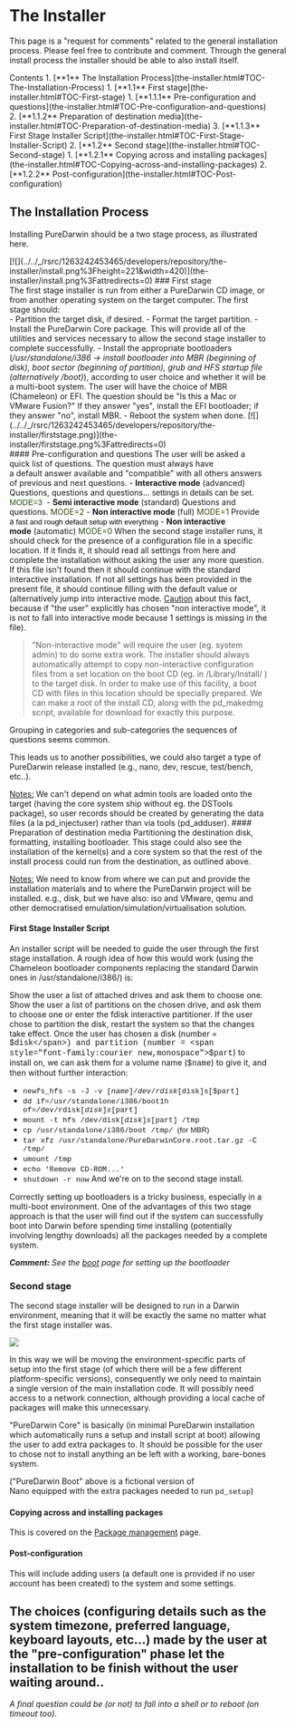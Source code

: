 The Installer
=============
This page is a "request for comments" related to the general installation process. Please feel free to contribute and comment.
Through the general install process the installer should be able to also install itself.


<div class="sites-embed-align-left-wrapping-off">
<div class="sites-embed-border-off sites-embed" style="width:456px;">
<div class="sites-embed-content sites-embed-type-toc">
<div class="goog-toc sites-embed-toc-maxdepth-6">
Contents
1.  [**1** The Installation Process](the-installer.html#TOC-The-Installation-Process)
    1.  [**1.1** First stage](the-installer.html#TOC-First-stage)
        1.  [**1.1.1** Pre-configuration and questions](the-installer.html#TOC-Pre-configuration-and-questions)
        2.  [**1.1.2** Preparation of destination media](the-installer.html#TOC-Preparation-of-destination-media)
        3.  [**1.1.3** First Stage Installer Script](the-installer.html#TOC-First-Stage-Installer-Script)
    2.  [**1.2** Second stage](the-installer.html#TOC-Second-stage)
        1.  [**1.2.1** Copying across and installing packages](the-installer.html#TOC-Copying-across-and-installing-packages)
        2.  [**1.2.2** Post-configuration](the-installer.html#TOC-Post-configuration)

The Installation Process
------------------------
Installing PureDarwin should be a two stage process, as illustrated here.

<div style="text-align:left;display:block;margin-right:auto;margin-left:auto">
[![](../../_/rsrc/1263242453465/developers/repository/the-installer/install.png%3Fheight=221&width=420)](the-installer/install.png%3Fattredirects=0)
### First stage
<div style="text-align:left;display:block;margin-right:auto;margin-left:auto">
The first stage installer is run from either a PureDarwin CD image, or from another operating system on the target computer. The first stage should:
<div style="text-align:left;display:block;margin-right:auto;margin-left:auto">
-   Partition the target disk, if desired.
-   Format the target partition.
-   Install the PureDarwin Core package. This will provide all of the utilities and services necessary to allow the second stage installer to complete successfully.
-   Install the appropriate bootloaders (<span style="font-style:italic">/usr/standalone/i386 -&gt; install bootloader into MBR (beginning of disk), boot sector (beginning of partition), grub and HFS startup file (alternatively /boot)</span>), according to user choice and whether it will be a multi-boot system. The user will have the choice of MBR (Chameleon) or EFI. The question should be "Is this a Mac or VMware Fusion?" If they answer "yes", install the EFI bootloader; if they answer "no", install MBR.
-   Reboot the system when done.
[![](../../_/rsrc/1263242453465/developers/repository/the-installer/firststage.png)](the-installer/firststage.png%3Fattredirects=0)
<div style="text-align:left;display:block;margin-right:auto;margin-left:auto">
<span style="font-style:italic"><span style="font-style:normal"></span></span>
#### Pre-configuration and questions
The user will be asked a quick list of questions. The question must always have a default answer available and "compatible" with all others answers of previous and next questions.
-   <span style="font-weight:bold">Interactive mode</span> (advanced)
    Questions, questions and questions...<span style="border-collapse:separate;font-family:arial"> settings in details can be set.
    <span style="border-collapse:collapse;color:rgb(39,78,19);font-family:Arial">MODE=3</span> </span>
-   <span style="border-collapse:separate;font-weight:bold">Semi interactive mode</span><span style="border-collapse:separate"> (standard)
    Questions and questions.
    <span style="border-collapse:collapse;color:rgb(39,78,19)">MODE=2</span></span>
-   <span style="border-collapse:separate"><span style="font-weight:bold">Non interactive mode</span> (full)
    <span style="border-collapse:collapse;color:rgb(39,78,19)">MODE=1</span>
    <span style="border-collapse:collapse">Provide a<span style="border-collapse:separate;color:rgb(51,51,51)"><span style="font-family:arial,sans-serif"><span style="font-size:small"><span style="color:rgb(0,0,0)"> fast and rough</span></span></span><span style="font-family:arial,sans-serif"><span style="font-size:small"><span style="color:rgb(0,0,0)"> default setup with everything</span></span></span></span></span></span>
-   <span style="font-weight:bold">Non interactive mode</span> (automatic)
    <span style="color:rgb(39,78,19)">MODE=0</span>
    When the second stage installer runs, it should check for the presence of a configuration file in a specific location.
    If it finds it, it should read all settings from here and complete the installation without asking the user any more question. If this file isn't found then it should continue with the standard interactive installation. If not all settings has been provided in the present file, it should continue filling with the default value or (alternatively jump into interactive mode. <span style="text-decoration:underline">Caution</span> about this fact, because if "the user" explicitly has chosen "non interactive mode", it is not to fall into interactive mode because 1 settings is missing in the file).

> "Non-interactive mode" will require the user (eg. system admin) to do some extra work. The installer should always automatically attempt to copy non-interactive configuration files from a set location on the boot CD (eg. in /Library/Install/ ) to the target disk. In order to make use of this facility, a boot CD with files in this location should be specially prepared. We can make a root of the install CD, along with the pd_makedmg script, available for download for exactly this purpose.
> 

<div style="text-align:left;display:block;margin-right:auto;margin-left:auto">
<span style="font-style:italic"><span style="font-style:normal"></span></span>
Grouping in categories and sub-categories the sequences of questions seems common. 

<span style="border-collapse:separate">This leads us to another possibilities, we could also target a type of PureDarwin release installed (e.g., nano, dev, rescue, test/bench, etc..).</span>



<div style="text-align:left;display:block;margin-right:auto;margin-left:auto">
<span style="font-style:italic"><span style="font-style:normal"></span></span>
<span style="text-decoration:underline">Notes:</span> We can't depend on what admin tools are loaded onto the target (having the core system ship without eg. the DSTools package), so user records should be created by generating the data files (a la pd_injectuser) rather than via tools (pd_adduser).
#### Preparation of destination media
Partitioning the destination disk, formatting, installing bootloader. This stage could also see the installation of the kernel(s) and a core system so that the rest of the install process could run from the destination, as outlined above.

<span style="text-decoration:underline">Notes:</span> We need to know from where we can put and provide the installation materials and to where the PureDarwin project will be installed. e.g., disk, but we have also: iso and VMware, qemu and other democratised emulation/simulation/virtualisation solution.

#### First Stage Installer Script
An installer script will be needed to guide the user through the first stage installation. A rough idea of how this would work (using the Chameleon bootloader components replacing the standard Darwin ones in /usr/standalone/i386/) is:

Show the user a list of attached drives and ask them to choose one.
Show the user a list of partitions on the chosen drive, and ask them to choose one or enter the fdisk interactive partitioner.
If the user chose to partition the disk, restart the system so that the changes take effect.
Once the user has chosen a disk (number = <span style="font-family:courier new,monospace">$disk</span>) and partition (number = <span style="font-family:courier new,monospace">$part</span>) to install on, we can ask them for a volume name (<span style="font-family:courier new,monospace">$name</span>) to give it, and then without further interaction:
-   <span style="font-family:courier new,monospace"><span style="font-size:small">newfs_hfs -s -J -v [$name] /dev/rdisk[$disk]s[$part]</span></span>
-   <span style="font-family:courier new,monospace"><span style="font-size:small">dd if=/usr/standalone/i386/boot1h of=/dev/rdisk[$disk]s[$part]</span></span>
-   <span style="font-family:courier new,monospace"><span style="font-size:small">mount -t hfs /dev/disk[$disk]s[$part] /tmp</span></span>
-   <span style="font-family:courier new,monospace"><span style="font-size:small">cp /usr/standalone/i386/boot /tmp/ </span></span><span><span style="font-family:arial,sans-serif"><span style="font-size:small">(for MBR)</span></span></span>
-   <span style="font-family:courier new,monospace"><span style="font-size:small">tar xfz /usr/standalone/PureDarwinCore.root.tar.gz -C /tmp/</span></span>
-   <span style="font-family:courier new,monospace"><span style="font-size:small">umount /tmp</span></span>
-   <span style="font-family:courier new,monospace"><span style="font-size:small">echo 'Remove CD-ROM...'</span></span>
-   <span style="font-family:courier new,monospace"><span style="font-size:small">shutdown -r now</span></span>
And we're on to the second stage install.

<span style="color:rgb(85,26,139);text-decoration:underline">
</span>

Correctly setting up bootloaders is a tricky business, especially in a multi-boot environment. One of the advantages of this two stage approach is that the user will find out if the system can successfully boot into Darwin before spending time installing (potentially involving lengthy downloads) all the packages needed by a complete system. 

<span style="font-weight:bold"><span style="font-style:italic">Comment: </span></span><span style="font-style:italic">See the </span>[<span style="font-style:italic">boot</span>](../booting/boot.html)<span style="font-style:italic"> page for setting up the bootloader</span>
### Second stage
The second stage installer will be designed to run in a Darwin environment, meaning that it will be exactly the same no matter what the first stage installer was.

[![](../../_/rsrc/1263242453465/developers/repository/the-installer/secondstage.png)](the-installer/secondstage.png%3Fattredirects=0)

In this way we will be moving the environment-specific parts of setup into the first stage (of which there will be a few different platform-specific versions), consequently we only need to maintain a single version of the main installation code.
It will possibly need access to a network connection, although providing a local cache of packages will make this unnecessary.

"PureDarwin Core" is basically (in minimal PureDarwin installation which automatically runs a setup and install script at boot) allowing the user to add extra packages to.
It should be possible for the user to chose not to install anything an be left with a working, bare-bones system.

("PureDarwin Boot" above is a fictional version of Nano equipped with the extra packages needed to run <span style="font-family:courier new,monospace"><span style="font-size:small">pd_setup</span></span>)
#### Copying across and installing packages
This is covered on the [Package management](../package-management.html) page.
#### Post-configuration
This will include adding users (a default one is provided if no user account has been created) to the system and some settings.

The choices (configuring details such as the system timezone, preferred language, keyboard layouts, etc...) made by the user at the "pre-configuration" phase let the installation to be finish without the user waiting around..
------------------------------------------------------------------------
<span style="font-style:italic">A final question could be (or not) to fall into a shell or to reboot (on timeout too).</span>

